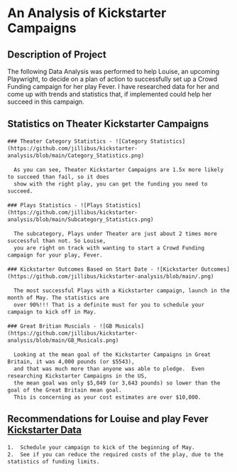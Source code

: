 # An Analysis of Kickstarter Campaigns

## Description of Project
   The following Data Analysis was performed to help Louise, an upcoming Playwright, to decide on a 
   plan of action to successfully set up a Crowd Funding campaign for her play Fever.  I have researched
   data for her and come up with trends and statistics that, if implemented could help her succeed in 
   this campaign.
  
 ## Statistics on Theater Kickstarter Campaigns
    
    ### Theater Category Statistics - ![Category Statistics](https://github.com/jillibus/kickstarter-analysis/blob/main/Category_Statistics.png)
    
      As you can see, Theater Kickstarter Campaigns are 1.5x more likely to succeed than fail, so it does 
      show with the right play, you can get the funding you need to succeed.
    
    ### Plays Statistics - ![Plays Statistics](https://github.com/jillibus/kickstarter-analysis/blob/main/Subcategory_Statistics.png)
    
      The subcategory, Plays under Theater are just about 2 times more successful than not. So Louise, 
      you are right on track with wanting to start a Crowd Funding campaign for your play, Fever.
    
    ### Kickstarter Outcomes Based on Start Date - ![Kickstarter Outcomes](https://github.com/jillibus/kickstarter-analysis/blob/main/.png)
    
      The most successful Plays with a Kickstarter campaign, launch in the month of May. The statistics are 
      over 90%!!! That is a definite must for you to schedule your campaign to kick off in May.
    
    ### Great Britian Muscials - ![GB Musicals](https://github.com/jillibus/kickstarter-analysis/blob/main/GB_Musicals.png)
    
      Looking at the mean goal of the Kickstarter Campaigns in Great Britain, it was 4,000 pounds (or $5543), 
      and that was much more than anyone was able to pledge.  Even researching Kickstarter Campaigns in the US, 
      the mean goal was only $5,049 (or 3,643 pounds) so lower than the goal of the Great Britain mean goal.  
      This is concerning as your cost estimates are over $10,000.  
    
  ## Recommendations for Louise and play Fever [Kickstarter Data](hughes-kickstarter.xlsx.zip)
  
    1.  Schedule your campaign to kick of the beginning of May.
    2.  See if you can reduce the required costs of the play, due to the statistics of funding limits.
    
